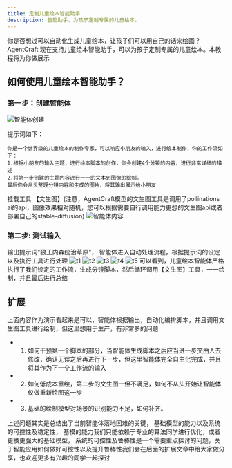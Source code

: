 ```yaml
---
title: 定制儿童绘本智能助手
description: 智能助手，为孩子定制专属的儿童绘本。
---
```

你是否想过可以自动化生成儿童绘本，让孩子们可以用自己的话来绘画？
AgentCraft 现在支持儿童绘本智能助手，可以为孩子定制专属的儿童绘本。本教程将为你做展示
## 如何使用儿童绘本智能助手？
### 第一步：创建智能体
![智能体创建](https://img.alicdn.com/imgextra/i1/O1CN01ymw1zv1I73bSIIGqs_!!6000000000845-0-tps-3524-1730.jpg)

提示词如下：
```
你是一个世界级的儿童绘本的制作专家，可以响应小朋友的输入，进行绘本制作，你的工作流如下：
1.根据小朋友的输入主题，进行绘本脚本的创作，你会创建4个分镜的内容，进行非常详细的描述
2.将第一步创建的主题内容进行一一的文本到图像的绘制。
最后你会从头整理分镜内容和生成的图片，将其输出展示给小朋友
```
挂载工具 【文生图】(注意，AgentCraft模型的文生图工具是调用了pollinations ai的api，图像效果相对随机，您可以根据需要自行调用能力更想的文生图api或者部署自己的stable-diffusion)
![智能体内容](https://img.alicdn.com/imgextra/i2/O1CN01wC75ET1ZA7ir9Ctv8_!!6000000003153-0-tps-3542-1822.jpg)

### 第二步: 测试输入
输出提示词"狼王内森统治草原"， 智能体进入自动处理流程，根据提示词的设定以及执行工具进行处理
![t1](https://img.alicdn.com/imgextra/i2/O1CN01aqxeZC1lZ6ias1hWI_!!6000000004832-0-tps-1620-1350.jpg)
![t2](https://img.alicdn.com/imgextra/i4/O1CN01hio0PB1QKoQLGggfL_!!6000000001958-0-tps-1666-1384.jpg)
![t3](https://img.alicdn.com/imgextra/i1/O1CN01zXW8d01qKyZjlzLQ2_!!6000000005478-0-tps-1652-1418.jpg)
![t4](https://img.alicdn.com/imgextra/i1/O1CN01QCEkVJ1LEKk6WTwVK_!!6000000001267-0-tps-1614-1338.jpg)
![t5](https://img.alicdn.com/imgextra/i4/O1CN013HK9Hz1qg2nODBZxi_!!6000000005524-0-tps-1712-1372.jpg)
可以看到，儿童绘本智能体严格执行了我们设定的工作流，生成分镜脚本，然后循环调用【文生图】工具，一一绘制，并且最后进行总结

## 扩展
上面内容作为演示看起来是可以，智能体根据输出，自动化编排脚本，并且调用文生图工具进行绘制，但这里想用于生产，有非常多的问题
+ 1. 如何干预第一个脚本的部分，当智能体生成脚本之后应当进一步交由人去修改，确认无误之后再进行下一步，但这里智能体完全自主化完成，并且将其作为下一个工作流的输入
+ 2. 如何低成本重绘，第二步的文生图一但不满足，如何不从头开始让智能体仅做重新绘图这一步
+ 3. 基础的绘制模型对场景的识别能力不足，如何补齐。

上述问题其实是总结出了当前智能体落地困难的关键， 基础模型的能力以及系统的可控性及稳定性， 基模的能力我们只能依赖于专业的算法同学进行优化，或者更换更强大的基础模型，
系统的可控性及鲁棒性是一个需要重点探讨的问题，关于智能应用如何做好可控性以及提升鲁棒性我们会在后面的扩展文章中给大家做分享，也欢迎更多有兴趣的同学一起探讨
